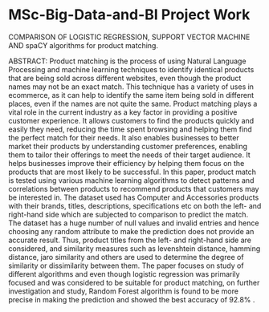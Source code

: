# MSc-Big-Data-and-BI Project Work
COMPARISON OF LOGISTIC REGRESSION, SUPPORT VECTOR MACHINE 
AND spaCY algorithms for product matching.

ABSTRACT: Product matching is the process of using Natural Language Processing and 
machine learning techniques to identify identical products that are being sold across different 
websites, even though the product names may not be an exact match. This technique has a 
variety of uses in ecommerce, as it can help to identify the same item being sold in different 
places, even if the names are not quite the same. Product matching plays a vital role in the 
current industry as a key factor in providing a positive customer experience. It allows 
customers to find the products quickly and easily they need, reducing the time spent browsing 
and helping them find the perfect match for their needs. It also enables businesses to better 
market their products by understanding customer preferences, enabling them to tailor their 
offerings to meet the needs of their target audience. It helps businesses improve their 
efficiency by helping them focus on the products that are most likely to be successful.
In this paper, product match is tested using various machine learning algorithms to detect 
patterns and correlations between products to recommend products that customers may be 
interested in. The dataset used has Computer and Accessories products with their brands, 
titles, descriptions, specifications etc on both the left- and right-hand side which are subjected 
to comparison to predict the match. The dataset has a huge number of null values and invalid 
entries and hence choosing any random attribute to make the prediction does not provide an 
accurate result. Thus, product titles from the left- and right-hand side are considered, and
similarity measures such as levenshtein distance, hamming distance, jaro similarity and others 
are used to determine the degree of similarity or dissimilarity between them. The paper 
focuses on study of different algorithms and even though logistic regression was primarily 
focused and was considered to be suitable for product matching, on further investigation and 
study, Random Forest algorithm is found to be more precise in making the prediction and 
showed the best accuracy of 92.8% .
